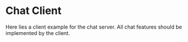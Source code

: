 # Chat Client

Here lies a client example for the chat server.
All chat features should be implemented by the client.
